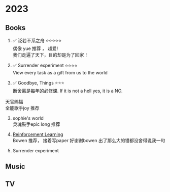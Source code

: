 # 2023

## Books

1. ✅ 泛若不系之舟 ⭐️⭐️⭐️⭐️⭐️ \
偶像 yue 推荐 ， 超爱! \
我们走遍了天下，目的却是为了回家！

2. ✅ Surrender experiment  ⭐️⭐️⭐️⭐️ \
View every task as a gift from us to the world

3. ✅ Goodbye, Things  ⭐️⭐️⭐️ \
断舍离是每年的必修课.
If it is not a hell yes, it is a NO.


天官赐福 \
全能歌手joy 推荐

3. sophie's world \
灵魂鼓手epic long 推荐

4. [Reinforcement Learning](https://github.com/fangya18/books/blob/main/SuttonBartoIPRLBook2ndEd.pdf) \
Bowen 推荐， 接着写paper
好谢谢bowen 出了那么大的错都没舍得说我一句

5. Surrender experiment 


## Music



## TV
